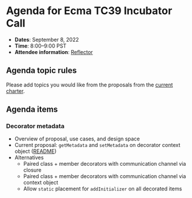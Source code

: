 # Agenda for Ecma TC39 Incubator Call

- **Dates**: September 8, 2022
- **Time**: 8:00–9:00 PST
- **Attendee information**: [Reflector](https://github.com/tc39/Reflector/issues/445)

## Agenda topic rules

Please add topics you would like from the proposals from the [current charter](https://github.com/tc39/incubator-agendas/issues/26).

## Agenda items

### Decorator metadata

- Overview of proposal, use cases, and design space
- Current proposal: `getMetadata` and `setMetadata` on decorator context object ([README](https://github.com/tc39/proposal-decorator-metadata))
- Alternatives
  - Paired class + member decorators with communication channel via closure
  - Paired class + member decorators with communication channel via context object
  - Allow `static` placement for `addInitializer` on all decorated items
